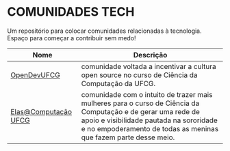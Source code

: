 # COMUNIDADES TECH
Um repositório para colocar comunidades relacionadas à tecnologia. Espaço para começar a contribuir sem medo!


Nome | Descrição |  
-------|----------------|
[OpenDevUFCG](https://opendevufcg.org/)|comunidade voltada a incentivar a cultura open source no curso de Ciência da Computação da UFCG.
[Elas@Computação UFCG](https://elas.computacao.ufcg.edu.br/)|comunidade com o intuito de trazer mais mulheres para o curso de Ciência da Computação e de gerar uma rede de apoio e visibilidade pautada na sororidade e no empoderamento de todas as meninas que fazem parte desse meio.
